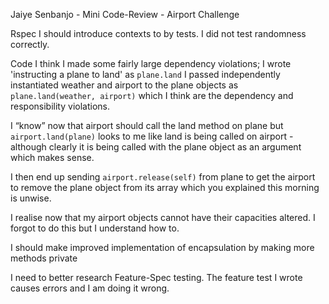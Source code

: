 
Jaiye Senbanjo - Mini Code-Review - Airport Challenge

Rspec
I should introduce contexts to by tests.
I did not test randomness correctly.

Code
I think I made some fairly large dependency violations;
I wrote 'instructing a plane to land' as `plane.land`
I passed independently instantiated weather and airport to the plane objects as `plane.land(weather, airport)` which I think are the dependency and responsibility violations.

I “know” now that airport should call the land method on plane but `airport.land(plane)` looks to me like land is being called on airport - although clearly it is being called with the plane object as an argument which makes sense.

I then end up sending `airport.release(self)` from plane to get the airport to remove the plane object from its array which you explained this morning is unwise.

I realise now that my airport objects cannot have their capacities altered. I forgot to do this but I understand how to.

I should make improved implementation of encapsulation by making more methods private

I need to better research Feature-Spec testing.
The feature test I wrote causes errors and I am doing it wrong.
